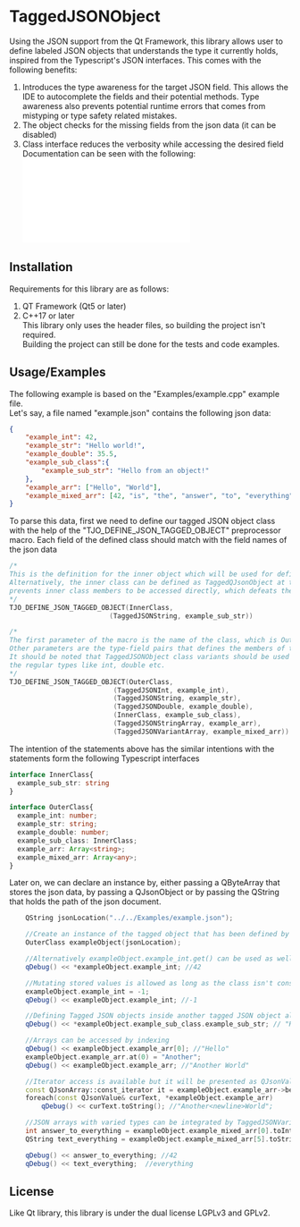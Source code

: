 
# TaggedJSONObject

Using the JSON support from the Qt Framework, this library allows user to define labeled JSON objects that understands the type it currently holds, inspired from the Typescript's JSON interfaces. This comes with the following benefits:
1) Introduces the type awareness for the target JSON field. This allows the IDE to autocomplete the fields and their potential methods. Type awareness also prevents potential runtime errors that comes from mistyping or type safety related mistakes.
2) The object checks for the missing fields from the json data (it can be disabled)
3) Class interface reduces the verbosity while accessing the desired field
Documentation can be seen with the following: ![Documentation](docs/html/index.html)





## Installation

Requirements for this library are as follows:
1) QT Framework (Qt5 or later)
2) C++17 or later
\
This library only uses the header files, so building the project isn't required. \
Building the project can still be done for the tests and code examples. 
    
## Usage/Examples

The following example is based on the "Examples/example.cpp" example file.\
Let's say, a file named "example.json" contains the following json data:
```json
{
    "example_int": 42,
    "example_str": "Hello world!",
    "example_double": 35.5,
    "example_sub_class":{
        "example_sub_str": "Hello from an object!"
    },
    "example_arr": ["Hello", "World"],
    "example_mixed_arr": [42, "is", "the", "answer", "to", "everything"]
}
```
To parse this data, first we need to define our tagged JSON object class with the help of the "TJO_DEFINE_JSON_TAGGED_OBJECT" preprocessor macro. Each field of the defined class should match with the field names of the json data

```c++
/* 
This is the definition for the inner object which will be used for defining the outer object.
Alternatively, the inner class can be defined as TaggedQJsonObject at the outer class but this
prevents inner class members to be accessed directly, which defeats the purpose of this library.
*/
TJO_DEFINE_JSON_TAGGED_OBJECT(InnerClass,
                         (TaggedJSONString, example_sub_str))

/* 
The first parameter of the macro is the name of the class, which is OuterClass for this instance.
Other parameters are the type-field pairs that defines the members of the defined object.
It should be noted that TaggedJSONObject class variants should be used for the field types instead of
the regular types like int, double etc.
*/
TJO_DEFINE_JSON_TAGGED_OBJECT(OuterClass,
                          (TaggedJSONInt, example_int),
                          (TaggedJSONString, example_str),
                          (TaggedJSONDouble, example_double),
                          (InnerClass, example_sub_class),
                          (TaggedJSONStringArray, example_arr),
                          (TaggedJSONVariantArray, example_mixed_arr))
```
The intention of the statements above has the similar intentions with the statements form the following Typescript interfaces

```typescript
interface InnerClass{
  example_sub_str: string
}

interface OuterClass{
  example_int: number;
  example_str: string;
  example_double: number;
  example_sub_class: InnerClass;
  example_arr: Array<string>;
  example_mixed_arr: Array<any>;
}
```
Later on, we can declare an instance by, either passing a QByteArray that stores the json data, by passing a QJsonObject or by passing the QString that holds the path of the json document.

```c++
    QString jsonLocation("../../Examples/example.json");

    //Create an instance of the tagged object that has been defined by the macro
    OuterClass exampleObject(jsonLocation);

    //Alternatively exampleObject.example_int.get() can be used as well
    qDebug() << *exampleObject.example_int; //42

    //Mutating stored values is allowed as long as the class isn't const
    exampleObject.example_int = -1;
    qDebug() << exampleObject.example_int; //-1

    //Defining Tagged JSON objects inside another tagged JSON object allows chain access operations
    qDebug() << *exampleObject.example_sub_class.example_sub_str; // "Hello from an object!"

    //Arrays can be accessed by indexing
    qDebug() << exampleObject.example_arr[0]; //"Hello"
    exampleObject.example_arr.at(0) = "Another";
    qDebug() << exampleObject.example_arr; //"Another World"

    //Iterator access is available but it will be presented as QJsonValue
    const QJsonArray::const_iterator it = exampleObject.example_arr->begin();
    foreach(const QJsonValue& curText, *exampleObject.example_arr)
        qDebug() << curText.toString(); //"Another<newline>World";

    //JSON arrays with varied types can be integrated by TaggedJSONVariantArray
    int answer_to_everything = exampleObject.example_mixed_arr[0].toInt();
    QString text_everything = exampleObject.example_mixed_arr[5].toString();

    qDebug() << answer_to_everything; //42
    qDebug() << text_everything;  //everything
```


## License

Like Qt library, this library is under the dual license LGPLv3 and GPLv2.

